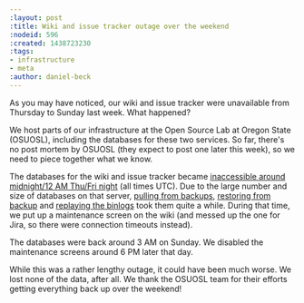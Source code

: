 ```yaml
---
:layout: post
:title: Wiki and issue tracker outage over the weekend
:nodeid: 596
:created: 1438723230
:tags:
- infrastructure
- meta
:author: daniel-beck
---
```

As you may have noticed, our wiki and issue tracker were unavailable from Thursday to Sunday last week. What happened?

We host parts of our infrastructure at the Open Source Lab at Oregon State (OSUOSL), including the databases for these two services. So far, there's no post mortem by OSUOSL (they expect to post one later this week), so we need to piece together what we know.

The databases for the wiki and issue tracker became [inaccessible around midnight/12 AM Thu/Fri night](https://twitter.com/osuosl/status/626903003203637248) (all times UTC). Due to the large number and size of databases on that server, [pulling from backups](https://twitter.com/osuosl/status/626946293663821824), [restoring from backup](https://twitter.com/osuosl/status/627027620845129729) and [replaying the binlogs](https://twitter.com/osuosl/status/627237502420561920) took them quite a while. During that time, we put up a maintenance screen on the wiki (and messed up the one for Jira, so there were connection timeouts instead).

The databases were back around 3 AM on Sunday. We disabled the maintenance screens around 6 PM later that day.

While this was a rather lengthy outage, it could have been much worse. We lost none of the data, after all. We thank the OSUOSL team for their efforts getting everything back up over the weekend!
